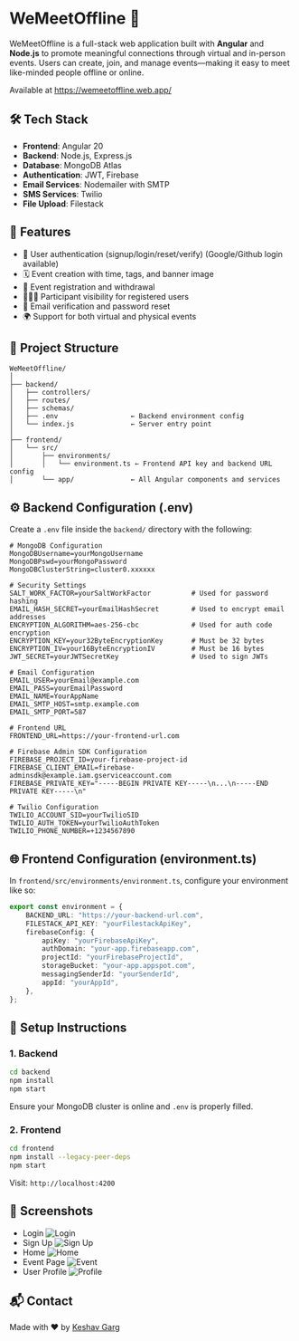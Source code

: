 # WeMeetOffline 🎉

WeMeetOffline is a full-stack web application built with **Angular** and **Node.js** to promote meaningful connections through virtual and in-person events. Users can create, join, and manage events—making it easy to meet like-minded people offline or online.

Available at https://wemeetoffline.web.app/

## 🛠️ Tech Stack

-   **Frontend**: Angular 20
-   **Backend**: Node.js, Express.js
-   **Database**: MongoDB Atlas
-   **Authentication**: JWT, Firebase
-   **Email Services**: Nodemailer with SMTP
-   **SMS Services**: Twilio
-   **File Upload**: Filestack

## 🚀 Features

-   🔐 User authentication (signup/login/reset/verify) (Google/Github login available)
-   🗓️ Event creation with time, tags, and banner image
-   🎫 Event registration and withdrawal
-   🧑‍🤝‍🧑 Participant visibility for registered users
-   📧 Email verification and password reset
-   🌍 Support for both virtual and physical events

## 🔧 Project Structure

```
WeMeetOffline/
│
├── backend/
│   ├── controllers/
│   ├── routes/
│   ├── schemas/
│   ├── .env                  ← Backend environment config
│   └── index.js              ← Server entry point
│
├── frontend/
│   └── src/
│       ├── environments/
│       │   └── environment.ts ← Frontend API key and backend URL config
│       └── app/              ← All Angular components and services
```

## ⚙️ Backend Configuration (.env)

Create a `.env` file inside the `backend/` directory with the following:

```dotenv
# MongoDB Configuration
MongoDBUsername=yourMongoUsername
MongoDBPswd=yourMongoPassword
MongoDBClusterString=cluster0.xxxxxx

# Security Settings
SALT_WORK_FACTOR=yourSaltWorkFactor          # Used for password hashing
EMAIL_HASH_SECRET=yourEmailHashSecret        # Used to encrypt email addresses
ENCRYPTION_ALGORITHM=aes-256-cbc             # Used for auth code encryption
ENCRYPTION_KEY=your32ByteEncryptionKey       # Must be 32 bytes
ENCRYPTION_IV=your16ByteEncryptionIV         # Must be 16 bytes
JWT_SECRET=yourJWTSecretKey                  # Used to sign JWTs

# Email Configuration
EMAIL_USER=yourEmail@example.com
EMAIL_PASS=yourEmailPassword
EMAIL_NAME=YourAppName
EMAIL_SMTP_HOST=smtp.example.com
EMAIL_SMTP_PORT=587

# Frontend URL
FRONTEND_URL=https://your-frontend-url.com

# Firebase Admin SDK Configuration
FIREBASE_PROJECT_ID=your-firebase-project-id
FIREBASE_CLIENT_EMAIL=firebase-adminsdk@example.iam.gserviceaccount.com
FIREBASE_PRIVATE_KEY="-----BEGIN PRIVATE KEY-----\n...\n-----END PRIVATE KEY-----\n"

# Twilio Configuration
TWILIO_ACCOUNT_SID=yourTwilioSID
TWILIO_AUTH_TOKEN=yourTwilioAuthToken
TWILIO_PHONE_NUMBER=+1234567890
```

## 🌐 Frontend Configuration (environment.ts)

In `frontend/src/environments/environment.ts`, configure your environment like so:

```ts
export const environment = {
	BACKEND_URL: "https://your-backend-url.com",
	FILESTACK_API_KEY: "yourFilestackApiKey",
	firebaseConfig: {
		apiKey: "yourFirebaseApiKey",
		authDomain: "your-app.firebaseapp.com",
		projectId: "yourFirebaseProjectId",
		storageBucket: "your-app.appspot.com",
		messagingSenderId: "yourSenderId",
		appId: "yourAppId",
	},
};
```

## 🧪 Setup Instructions

### 1. Backend

```bash
cd backend
npm install
npm start
```

Ensure your MongoDB cluster is online and `.env` is properly filled.

### 2. Frontend

```bash
cd frontend
npm install --legacy-peer-deps
npm start
```

Visit: `http://localhost:4200`

## 📸 Screenshots

-   Login
    ![Login](Screenshots/image.png)
-   Sign Up
    ![Sign Up](Screenshots/image-1.png)
-   Home
    ![Home](Screenshots/image-2.png)
-   Event Page
    ![Event](Screenshots/image-3.png)
-   User Profile
    ![Profile](Screenshots/profile.png)

## 📬 Contact

Made with ❤️ by [Keshav Garg](https://github.com/keshavgarg616)

